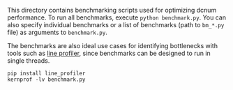 This directory contains benchmarking scripts used for optimizing dcnum performance.
To run all benchmarks, execute `python benchmark.py`. You can also specify
individual benchmarks or a list of benchmarks (path to `bm_*.py` file)
as arguments to `benchmark.py`.

The benchmarks are also ideal use cases for identifying bottlenecks with
tools such as [line profiler](https://kernprof.readthedocs.io/en/latest/),
since benchmarks can be designed to run in single threads.

    pip install line_profiler
    kernprof -lv benchmark.py
